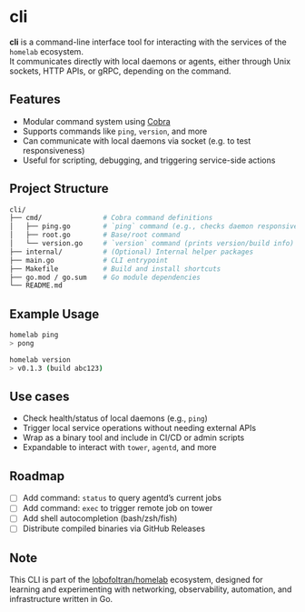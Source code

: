 # cli

**cli** is a command-line interface tool for interacting with the services of the `homelab` ecosystem.  
It communicates directly with local daemons or agents, either through Unix sockets, HTTP APIs, or gRPC, depending on the command.

## Features

- Modular command system using [Cobra](https://github.com/spf13/cobra)
- Supports commands like `ping`, `version`, and more
- Can communicate with local daemons via socket (e.g. to test responsiveness)
- Useful for scripting, debugging, and triggering service-side actions

## Project Structure

```bash
cli/
├── cmd/               # Cobra command definitions
│   ├── ping.go        # `ping` command (e.g., checks daemon responsiveness)
│   ├── root.go        # Base/root command
│   └── version.go     # `version` command (prints version/build info)
├── internal/          # (Optional) Internal helper packages
├── main.go            # CLI entrypoint
├── Makefile           # Build and install shortcuts
├── go.mod / go.sum    # Go module dependencies
└── README.md
```

## Example Usage

```bash
homelab ping
> pong

homelab version
> v0.1.3 (build abc123)
```

## Use cases

- Check health/status of local daemons (e.g., `ping`)
- Trigger local service operations without needing external APIs
- Wrap as a binary tool and include in CI/CD or admin scripts
- Expandable to interact with `tower`, `agentd`, and more

## Roadmap

- [ ] Add command: `status` to query agentd’s current jobs
- [ ] Add command: `exec` to trigger remote job on tower
- [ ] Add shell autocompletion (bash/zsh/fish)
- [ ] Distribute compiled binaries via GitHub Releases

## Note

This CLI is part of the [lobofoltran/homelab](https://github.com/lobofoltran/homelab) ecosystem, designed for learning and experimenting with networking, observability, automation, and infrastructure written in Go.